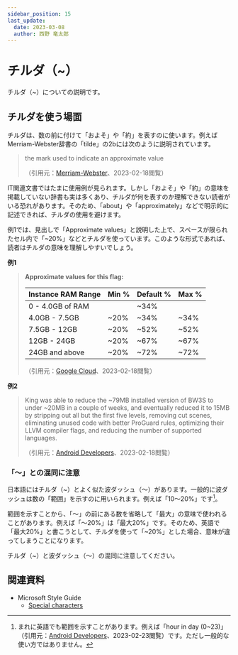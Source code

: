 ```yaml
---
sidebar_position: 15
last_update:
  date: 2023-03-08
  author: 西野 竜太郎
---
```


# チルダ（~）

チルダ（~）についての説明です。

## チルダを使う場面

チルダは、数の前に付けて「およそ」や「約」を表すのに使います。例えばMerriam-Webster辞書の「tilde」の2bには次のように説明されています。

> the mark used to indicate an approximate value
>
> （引用元：[Merriam-Webster](https://www.merriam-webster.com/dictionary/tilde)、2023-02-18閲覧）

IT関連文書ではたまに使用例が見られます。しかし「およそ」や「約」の意味を掲載していない辞書も実は多くあり、チルダが何を表すのか理解できない読者がいる恐れがあります。そのため、「about」や「approximately」などで明示的に記述できれば、チルダの使用を避けます。

例1では、見出しで「Approximate values」と説明した上で、スペースが限られたセル内で「~20%」などとチルダを使っています。このような形式であれば、読者はチルダの意味を理解しやすいでしょう。

**例1**

> **Approximate values for this flag:**
> 
> |Instance RAM Range|Min %|Default %|Max %|
> |:-|:-|:-|:-|
> |0 - 4.0GB of RAM||~34%||	
> |4.0GB - 7.5GB|~20%|~34%|~34%|
> |7.5GB - 12GB|~20%|~52%|~52%|
> |12GB - 24GB|~20%|~67%|~67%|
> |24GB and above|~20%|~72%|~72%|
>
> （引用元：[Google Cloud](https://cloud.google.com/sql/docs/mysql/flags?hl=en)、2023-02-18閲覧）

**例2**

> King was able to reduce the ~79MB installed version of BW3S to under ~20MB in a couple of weeks, and eventually reduced it to 15MB by stripping out all but the first five levels, removing cut scenes, eliminating unused code with better ProGuard rules, optimizing their LLVM compiler flags, and reducing the number of supported languages.
>
> （引用元：[Android Developers](https://developer.android.com/stories/instant-apps/king)、2023-02-18閲覧）

### 「〜」との混同に注意

日本語にはチルダ（~）とよく似た波ダッシュ（〜）があります。一般的に波ダッシュは数の「範囲」を示すのに用いられます。例えば「10〜20%」です[^1]。

範囲を示すことから、「〜」の前にある数を省略して「最大」の意味で使われることがあります。例えば「〜20%」は「最大20%」です。そのため、英語で「最大20%」と書こうとして、チルダを使って「~20%」とした場合、意味が違ってしまうことになります。

チルダ（~）と波ダッシュ（〜）の混同に注意してください。

[^1]: まれに英語でも範囲を示すことがあります。例えば「hour in day (0~23)」（引用元：[Android Developers](https://developer.android.com/reference/kotlin/android/icu/text/DateFormat.HourCycle)、2023-02-23閲覧）です。ただし一般的な使い方ではありません。

## 関連資料

- Microsoft Style Guide
    - [Special characters](https://learn.microsoft.com/en-us/style-guide/a-z-word-list-term-collections/term-collections/special-characters)
